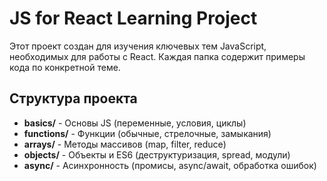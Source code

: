 # JS for React Learning Project

Этот проект создан для изучения ключевых тем JavaScript, необходимых для работы с React. Каждая папка содержит примеры кода по конкретной теме.

## Структура проекта
- **basics/** - Основы JS (переменные, условия, циклы)
- **functions/** - Функции (обычные, стрелочные, замыкания)
- **arrays/** - Методы массивов (map, filter, reduce)
- **objects/** - Объекты и ES6 (деструктуризация, spread, модули)
- **async/** - Асинхронность (промисы, async/await, обработка ошибок)